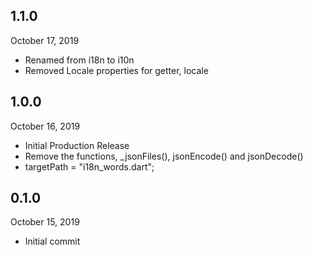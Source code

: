 ## 1.1.0
October 17, 2019
- Renamed from i18n to i10n
- Removed Locale properties for getter, locale

## 1.0.0
October 16, 2019
- Initial Production Release
- Remove the functions, _jsonFiles(), jsonEncode() and jsonDecode()
- targetPath = "i18n_words.dart";

## 0.1.0
October 15, 2019
- Initial commit

